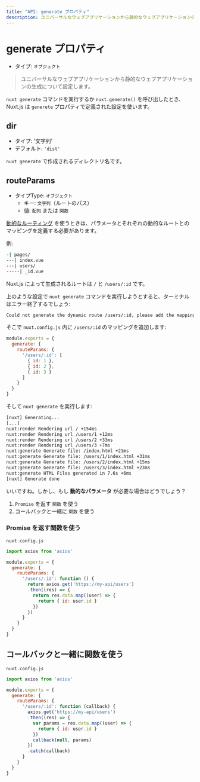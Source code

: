 ```yaml
---
title: "API: generate プロパティ"
description: ユニバーサルなウェブアプリケーションから静的なウェブアプリケーションの生成について設定します。
---
```


<!-- title: "API: The generate Property" -->
<!-- description: Configure the generation of your universal web application to a static web application. -->

<!-- # The generate Property -->

# generate プロパティ

<!-- - Type: `Object` -->

- タイプ: `オブジェクト`

<!-- \> Configure the generation of your universal web application to a static web application. -->

> ユニバーサルなウェブアプリケーションから静的なウェブアプリケーションの生成について設定します。

<!-- When launching `nuxt generate` or calling `nuxt.generate()`, nuxt.js will use the configuration defined in the `generate` property. -->

`nuxt generate` コマンドを実行するか `nuxt.generate()` を呼び出したとき、Nuxt.js は `generete` プロパティで定義された設定を使います。

## dir

<!-- - Type: 'Sring' -->
<!-- - Default: `'dist'` -->

- タイプ: '文字列'
- デフォルト: `'dist'`

<!-- Directory name created by `nuxt generate`. -->

`nuxt generate` で作成されるディレクトリ名です。

## routeParams

<!-- - Type: `Object` -->
<!--   - Key: `String` (route path) -->
<!--   - Value: `Array` or `Function` -->

- タイプType: `オブジェクト`
  - キー: `文字列`（ルートのパス）
  - 値: `配列` または `関数`

<!-- When using [dynamic routes](/guide/routing#dynamic-routes), you need to define a mapping of params for each dynamic route to generate. -->

[動的なルーティング](/guide/routing#dynamic-routes) を使うときは、パラメータとそれぞれの動的なルートとのマッピングを定義する必要があります。

<!-- Example: -->

例:

```bash
-| pages/
---| index.vue
---| users/
-----| _id.vue
```

<!-- The routes generated by nuxt.js are `/` and `/users/:id`. -->

Nuxt.js によって生成されるルートは `/` と `/users/:id` です。

<!-- If you try to launch `nuxt generate`, the terminal will exit with an error: -->

上のような設定で `nuxt generate` コマンドを実行しようとすると、ターミナルはエラー終了するでしょう:

```bash
Could not generate the dynamic route /users/:id, please add the mapping params in nuxt.config.js (generate.routeParams).
```

<!-- We add the mapping for `/users/:id` in `nuxt.config.js`: -->

そこで `nuxt.config.js` 内に `/users/:id` のマッピングを追加します:

```js
module.exports = {
  generate: {
    routeParams: {
      '/users/:id': [
        { id: 1 },
        { id: 2 },
        { id: 3 }
      ]
    }
  }
}
```

<!-- Then when we launch `nuxt generate`: -->

そして `nuxt generate` を実行します:

```bash
[nuxt] Generating...
[...]
nuxt:render Rendering url / +154ms
nuxt:render Rendering url /users/1 +12ms
nuxt:render Rendering url /users/2 +33ms
nuxt:render Rendering url /users/3 +7ms
nuxt:generate Generate file: /index.html +21ms
nuxt:generate Generate file: /users/1/index.html +31ms
nuxt:generate Generate file: /users/2/index.html +15ms
nuxt:generate Generate file: /users/3/index.html +23ms
nuxt:generate HTML Files generated in 7.6s +6ms
[nuxt] Generate done
```

<!-- Great, but what if we have **dynamic params**? -->

いいですね。しかし、もし **動的なパラメータ** が必要な場合はどうでしょう？

<!-- 1. Use a `Function` which returns a `Promise` -->
<!-- 2. Use a `Function` with a callback(err, params) -->

1. `Promise` を返す `関数` を使う
2. コールバックと一緒に `関数` を使う

<!-- ### Function which returns a Promise -->

### Promise を返す関数を使う

`nuxt.config.js`

```js
import axios from 'axios'

module.exports = {
  generate: {
    routeParams: {
      '/users/:id': function () {
        return axios.get('https://my-api/users')
        .then((res) => {
          return res.data.map((user) => {
            return { id: user.id }
          })
        })
      }
    }
  }
}
```

## コールバックと一緒に関数を使う

`nuxt.config.js`

```js
import axios from 'axios'

module.exports = {
  generate: {
    routeParams: {
      '/users/:id': function (callback) {
        axios.get('https://my-api/users')
        .then((res) => {
          var params = res.data.map((user) => {
            return { id: user.id }
          })
          callback(null, params)
        })
        .catch(callback)
      }
    }
  }
}
```
